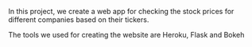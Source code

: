In this project, we create a web app for checking the stock prices for different companies
based on their tickers.

The tools we used for creating the website are Heroku, Flask and Bokeh

